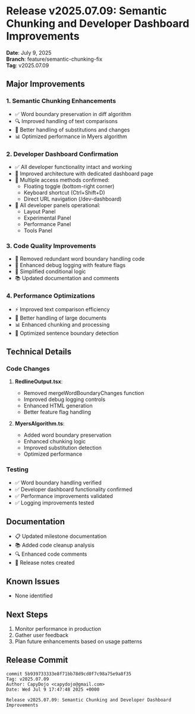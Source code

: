 # Release v2025.07.09: Semantic Chunking and Developer Dashboard Improvements

**Date**: July 9, 2025  
**Branch**: feature/semantic-chunking-fix  
**Tag**: v2025.07.09

## Major Improvements

### 1. Semantic Chunking Enhancements
- ✅ Word boundary preservation in diff algorithm
- 🔍 Improved handling of text comparisons
- 🎯 Better handling of substitutions and changes
- 📊 Optimized performance in Myers algorithm

### 2. Developer Dashboard Confirmation
- ✅ All developer functionality intact and working
- 🚀 Improved architecture with dedicated dashboard page
- 🔧 Multiple access methods confirmed:
  - Floating toggle (bottom-right corner)
  - Keyboard shortcut (Ctrl+Shift+D)
  - Direct URL navigation (/dev-dashboard)
- 📱 All developer panels operational:
  - Layout Panel
  - Experimental Panel
  - Performance Panel
  - Tools Panel

### 3. Code Quality Improvements
- 🧹 Removed redundant word boundary handling code
- 📝 Enhanced debug logging with feature flags
- 🎯 Simplified conditional logic
- 📚 Updated documentation and comments

### 4. Performance Optimizations
- ⚡ Improved text comparison efficiency
- 🔄 Better handling of large documents
- 📊 Enhanced chunking and processing
- 🎯 Optimized sentence boundary detection

## Technical Details

### Code Changes
1. **RedlineOutput.tsx**:
   - Removed mergeWordBoundaryChanges function
   - Improved debug logging controls
   - Enhanced HTML generation
   - Better feature flag handling

2. **MyersAlgorithm.ts**:
   - Added word boundary preservation
   - Enhanced chunking logic
   - Improved substitution detection
   - Optimized performance

### Testing
- ✅ Word boundary handling verified
- ✅ Developer dashboard functionality confirmed
- ✅ Performance improvements validated
- ✅ Logging improvements tested

## Documentation
- 📋 Updated milestone documentation
- 📚 Added code cleanup analysis
- 🔍 Enhanced code comments
- 📝 Release notes created

## Known Issues
- None identified

## Next Steps
1. Monitor performance in production
2. Gather user feedback
3. Plan future enhancements based on usage patterns

## Release Commit
```
commit 5b939733333e8f71bb78d9cd0f7c98a75e9a8f35
Tag: v2025.07.09
Author: CapyDojo <capydojo@gmail.com>
Date: Wed Jul 9 17:47:48 2025 +0000

Release v2025.07.09: Semantic Chunking and Developer Dashboard Improvements
```
